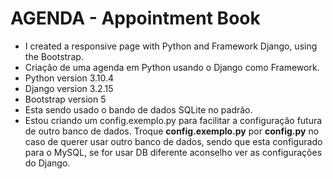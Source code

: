 # AGENDA - Appointment Book
- I created a responsive page with Python and Framework Django, using the Bootstrap.
- Criação de uma agenda em Python usando o Django como Framework.
- Python version 3.10.4
- Django version 3.2.15
- Bootstrap version 5
- Esta sendo usado o bando de dados SQLite no padrão.
- Estou criando um config.exemplo.py para facilitar a configuração futura de outro banco de dados. Troque **config.exemplo.py**  por **config.py** no caso de querer usar outro banco de dados, sendo que esta configurado para o MySQL, se for usar DB diferente aconselho ver as configurações do Django.